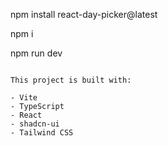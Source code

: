 npm install react-day-picker@latest

npm i

npm run dev


```

This project is built with:

- Vite
- TypeScript
- React
- shadcn-ui
- Tailwind CSS
